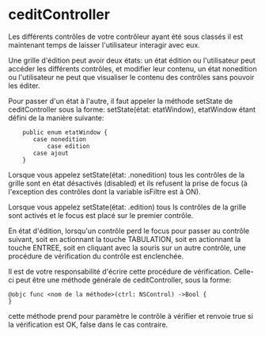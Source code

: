 # ceditController

Les différents contrôles de votre contrôleur ayant été sous classés il est maintenant temps de laisser l'utilisateur interagir avec eux.

Une grille d'édition peut avoir deux états: 
	un état édition ou l'utilisateur peut accéder les différents contrôles, et modifier leur contenu, 
	un état nonedition ou l'utilisateur ne peut que visualiser le contenu des contrôles sans pouvoir les éditer.

Pour passer d'un état à l'autre, il faut appeler la méthode setState de ceditController sous la forme: setState(état: etatWindow), etatWindow étant défini de la manière suivante:

		public enum etatWindow {
 		   case nonedition
    		   case edition
		   case ajout
		}

Lorsque vous appelez setState(état: .nonedition) tous les contrôles de la grille sont en état désactivés (disabled) et ils refusent la prise de focus (à l'exception des contrôles dont la variable isFiltre est à ON).

Lorsque vous appelez setState(état: .edition) tous ls contrôles de la grille sont activés et le focus est placé sur le premier contrôle.

En état d'édition, lorsqu'un contrôle perd le focus pour passer au contrôle suivant, soit en actionnant la touche TABULATION, soit en actionnant la touche ENTREE, soit en cliquant avec la souris sur un autre contrôle, une procédure de vérification du contrôle est enclenchée.

Il est de votre responsabilité d'écrire cette procédure de vérification.
Celle-ci peut être une méthode générale de ceditController, sous la forme:

	@objc func <nom de la méthode>(ctrl: NSControl) ->Bool {
	}

cette méthode prend pour paramètre le contrôle à vérifier et renvoie true si la vérification est OK, false dans le cas contraire.


